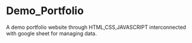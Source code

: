 # Demo_Portfolio
 A demo portfolio website through HTML,CSS,JAVASCRIPT interconnected with google sheet for managing data.
